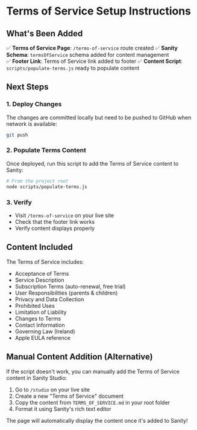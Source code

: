 # Terms of Service Setup Instructions

## What's Been Added

✅ **Terms of Service Page**: `/terms-of-service` route created
✅ **Sanity Schema**: `termsOfService` schema added for content management  
✅ **Footer Link**: Terms of Service link added to footer
✅ **Content Script**: `scripts/populate-terms.js` ready to populate content

## Next Steps

### 1. Deploy Changes
The changes are committed locally but need to be pushed to GitHub when network is available:
```bash
git push
```

### 2. Populate Terms Content
Once deployed, run this script to add the Terms of Service content to Sanity:

```bash
# From the project root
node scripts/populate-terms.js
```

### 3. Verify
- Visit `/terms-of-service` on your live site
- Check that the footer link works
- Verify content displays properly

## Content Included

The Terms of Service includes:
- Acceptance of Terms
- Service Description  
- Subscription Terms (auto-renewal, free trial)
- User Responsibilities (parents & children)
- Privacy and Data Collection
- Prohibited Uses
- Limitation of Liability
- Changes to Terms
- Contact Information
- Governing Law (Ireland)
- Apple EULA reference

## Manual Content Addition (Alternative)

If the script doesn't work, you can manually add the Terms of Service content in Sanity Studio:

1. Go to `/studio` on your live site
2. Create a new "Terms of Service" document
3. Copy the content from `TERMS_OF_SERVICE.md` in your root folder
4. Format it using Sanity's rich text editor

The page will automatically display the content once it's added to Sanity!
